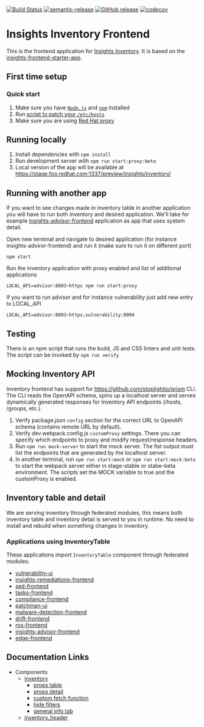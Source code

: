 [![Build Status](https://app.travis-ci.com/RedHatInsights/insights-inventory-frontend.svg?branch=master)](https://app.travis-ci.com/RedHatInsights/insights-inventory-frontend) [![semantic-release](https://img.shields.io/badge/%20%20%F0%9F%93%A6%F0%9F%9A%80-semantic--release-e10079.svg)](https://github.com/semantic-release/semantic-release) [![GitHub release](https://img.shields.io/github/release/RedHatInsights/insights-inventory-frontend.svg)](https://github.com/RedHatInsights/insights-inventory-frontend/releases/latest) [![codecov](https://codecov.io/gh/RedHatInsights/insights-inventory-frontend/branch/master/graph/badge.svg?token=XC4AD7NQFW)](https://codecov.io/gh/RedHatInsights/insights-inventory-frontend)

# Insights Inventory Frontend

This is the frontend application for [Insights Inventory](https://github.com/RedHatInsights/insights-inventory). It is based on the [insights-frontend-starter-app](git@github.com:RedHatInsights/insights-frontend-starter-app.git).
## First time setup
### Quick start
1. Make sure you have [`Node.js`](https://nodejs.org/en/) and [`npm`](https://www.npmjs.com/) installed
2. Run [script to patch your `/etc/hosts`](https://github.com/RedHatInsights/insights-proxy/blob/master/scripts/patch-etc-hosts.sh)
3. Make sure you are using [Red Hat proxy](http://hdn.corp.redhat.com/proxy.pac)

## Running locally
1. Install dependencies with `npm install`
2. Run development server with `npm run start:proxy:beta`
3. Local version of the app will be available at https://stage.foo.redhat.com:1337/preview/insights/inventory/

## Running with another app

If you want to see changes made in inventory table in another application you will have to run both inventory and desired application. We'll take for example [insights-advisor-frontend](https://github.com/RedHatInsights/insights-advisor-frontend) application as app that uses system detail.

Open new terminal and navigate to desired application (for instance insights-adviror-frontend) and run it (make sure to run it on different port)
```
npm start
```

Run the inventory application with proxy enabled and list of additional applications
```
LOCAL_API=advisor:8003~https npm run start:proxy
```

If you want to run advisor and for instance vulnerability just add new entry to LOCAL_API
```
LOCAL_API=advisor:8003~https,vulnerability:8004
```

## Testing
There is an npm script that runs the build, JS and CSS linters and unit tests. The script can be invoked by
`npm run verify`

## Mocking Inventory API

Inventory frontend has support for https://github.com/stoplightio/prism CLI. The CLI reads the OpenAPI schema, spins up a localhost server and serves dynamically generated responses for Inventory API endpoints (/hosts, /groups, etc.).

1. Verify package.json `config` section for the correct URL to OpenAPI schema (contains remote URL by default).
2. Verify dev.webpack.config.js `customProxy` settings. There you can specify which endpoints to proxy and modify request/response headers. 
3. Run `npm run mock-server` to start the mock server. The fist output must list the endpoints that are generated by the localhost server.
4. In another terminal, run `npm run start:mock` or `npm run start:mock:beta` to start the webpack server either in stage-stable or stabe-beta environment. The scripts set the MOCK variable to true and the customProxy is enabled.

## Inventory table and detail

We are serving inventory through federated modules, this means both inventory table and inventory detail is served to you in runtime. No need to install and rebuild when something changes in inventory.

### Applications using InventoryTable

These applications import `InventoryTable` component through federated modules:

- [vulnerability-ui](https://github.com/RedHatInsights/vulnerability-ui)
- [insights-remediations-frontend](https://github.com/RedHatInsights/insights-remediations-frontend)
- [sed-frontend](https://github.com/RedHatInsights/sed-frontend)
- [tasks-frontend](https://github.com/RedHatInsights/tasks-frontend)
- [compliance-frontend](https://github.com/RedHatInsights/compliance-frontend)
- [patchman-ui](https://github.com/RedHatInsights/patchman-ui)
- [malware-detection-frontend](https://github.com/RedHatInsights/malware-detection-frontend)
- [drift-frontend](https://github.com/RedHatInsights/drift-frontend)
- [ros-frontend](https://github.com/RedHatInsights/ros-frontend)
- [insights-advisor-frontend](https://github.com/RedHatInsights/insights-advisor-frontend)
- [edge-frontend](https://github.com/RedHatInsights/edge-frontend)

## Documentation Links

* Components
  * [inventory](https://github.com/RedHatInsights/insights-inventory-frontend/blob/master/doc/inventory.md)
    * [props table](https://github.com/RedHatInsights/insights-inventory-frontend/blob/master/doc/props_table.md)
    * [props detail](https://github.com/RedHatInsights/insights-inventory-frontend/blob/master/doc/props_detail.md)
    * [custom fetch function](https://github.com/RedHatInsights/insights-inventory-frontend/blob/master/doc/custom_fetch.md)
    * [hide filters](https://github.com/RedHatInsights/insights-inventory-frontend/blob/master/doc/hide_filters.md)
    * [general info tab](https://github.com/RedHatInsights/insights-inventory-frontend/blob/master/doc/general_info.md)
  * [inventory_header](https://github.com/RedHatInsights/insights-inventory-frontend/blob/master/doc/inventory_header.md)
